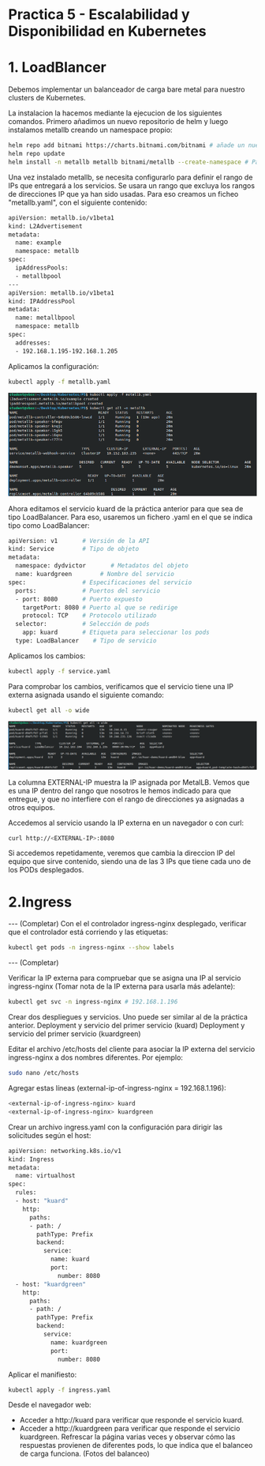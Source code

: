# Practica 5 - Escalabilidad y Disponibilidad en Kubernetes

# 1. LoadBlancer
Debemos implementar un balanceador de carga bare metal para nuestro clusters de Kubernetes. 

La instalacion la hacemos mediante la ejecucion de los siguientes comandos. Primero añadimos un nuevo repositorio de helm y luego instalamos metallb creando un namespace propio: 

```bash
helm repo add bitnami https://charts.bitnami.com/bitnami # añade un nuevo repositoio de helm
helm repo update
helm install -n metallb metallb bitnami/metallb --create-namespace # Para crear en una namespace 
```

Una vez instalado metallb, se necesita configurarlo para definir el rango de IPs que entregará a los servicios. Se usara un rango que excluya los rangos de direcciones IP que ya han sido usadas. Para eso creamos un ficheo "metallb.yaml", con el siguiente contenido:

```bash
apiVersion: metallb.io/v1beta1
kind: L2Advertisement
metadata:
  name: example
  namespace: metallb
spec:
  ipAddressPools:
  - metallbpool
---
apiVersion: metallb.io/v1beta1
kind: IPAddressPool
metadata:
  name: metallbpool
  namespace: metallb
spec:
  addresses:
  - 192.168.1.195-192.168.1.205
```

Aplicamos la configuración:
```bash
kubectl apply -f metallb.yaml
```

![Foto2](imgs/2.png)

Ahora editamos el servicio kuard de la práctica anterior para que sea de tipo LoadBalancer. Para eso, usaremos un fichero .yaml en el que se indica tipo como LoadBalancer:

```bash
apiVersion: v1       # Versión de la API
kind: Service        # Tipo de objeto
metadata:    
  namespace: dydvictor       # Metadatos del objeto
  name: kuardgreen        # Nombre del servicio
spec:                # Especificaciones del servicio
  ports:             # Puertos del servicio
  - port: 8080       # Puerto expuesto
    targetPort: 8080 # Puerto al que se redirige
    protocol: TCP    # Protocolo utilizado
  selector:          # Selección de pods
    app: kuard       # Etiqueta para seleccionar los pods
  type: LoadBalancer    # Tipo de servicio
```
Aplicamos los cambios:
```bash
kubectl apply -f service.yaml
```

Para comprobar los cambios, verificamos que el servicio tiene una IP externa asignada usando el siguiente comando:

```bash
kubectl get all -o wide
```

![Foto2](imgs/3.png)

La columna EXTERNAL-IP muestra la IP asignada por MetalLB. Vemos que es una IP dentro del rango que nosotros le hemos indicado para que entregue, y que no interfiere con el rango de direcciones ya asignadas a otros equipos.

Accedemos al servicio usando la IP externa en un navegador o con curl:

```bash
curl http://<EXTERNAL-IP>:8080
```

Si accedemos repetidamente, veremos que cambia la direccion IP del equipo que sirve contenido, siendo una de las 3 IPs que tiene cada uno de los PODs desplegados.

# 2.Ingress
--- (Completar)
Con el el controlador ingress-nginx desplegado, verificar que el controlador está corriendo y las etiquetas:
```bash
kubectl get pods -n ingress-nginx --show labels
```
--- (Completar)

Verificar la IP externa para compruebar que se asigna una IP al servicio ingress-nginx (Tomar nota de la IP externa para usarla más adelante):
```bash
kubectl get svc -n ingress-nginx # 192.168.1.196
```
Crear dos despliegues y servicios. Uno puede ser similar al de la práctica anterior.
Deployment y servicio del primer servicio (kuard)
Deployment y servicio del primer servicio (kuardgreen)

Editar el archivo /etc/hosts del cliente para asociar la IP externa del servicio ingress-nginx a dos nombres diferentes. Por ejemplo:
```bash
sudo nano /etc/hosts
```
Agregar estas líneas (external-ip-of-ingress-nginx = 192.168.1.196): 
```bash
<external-ip-of-ingress-nginx> kuard
<external-ip-of-ingress-nginx> kuardgreen
```
Crear un archivo ingress.yaml con la configuración para dirigir las solicitudes según el host:
```bash
apiVersion: networking.k8s.io/v1
kind: Ingress
metadata:
  name: virtualhost
spec:
  rules:
  - host: "kuard"
    http:
      paths:
      - path: /
        pathType: Prefix
        backend:
          service:
            name: kuard
            port:
              number: 8080
  - host: "kuardgreen"
    http:
      paths:
      - path: /
        pathType: Prefix
        backend:
          service:
            name: kuardgreen
            port:
              number: 8080
```
Aplicar el manifiesto:
```bash
kubectl apply -f ingress.yaml
```
Desde el navegador web:
- Acceder a http://kuard para verificar que responde el servicio kuard.
- Acceder a http://kuardgreen para verificar que responde el servicio kuardgreen.
Refrescar la página varias veces y observar cómo las respuestas provienen de diferentes pods, lo que indica que el balanceo de carga funciona.
(Fotos del balanceo) 
